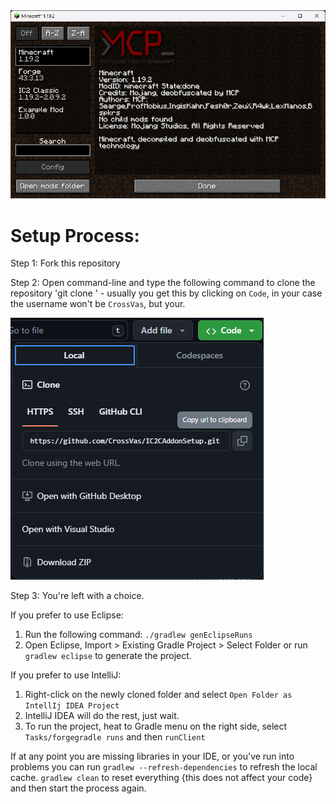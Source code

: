 
<img src="img.png">

Setup Process:
==============================

Step 1: Fork this repository

Step 2: Open command-line and type the following command to clone the repository 'git clone <repository adress>' - usually you get this by clicking on `Code`, in your case the username won't be `CrossVas`, but your.

<img src="img_1.png">

Step 3: You're left with a choice.

If you prefer to use Eclipse:
1. Run the following command: `./gradlew genEclipseRuns`
2. Open Eclipse, Import > Existing Gradle Project > Select Folder 
   or run `gradlew eclipse` to generate the project.

If you prefer to use IntelliJ:
1. Right-click on the newly cloned folder and select `Open Folder as IntellIj IDEA Project`
2. IntelliJ IDEA will do the rest, just wait.
3. To run the project, heat to Gradle menu on the right side, select `Tasks/forgegradle runs` and then `runClient`

If at any point you are missing libraries in your IDE, or you've run into problems you can 
run `gradlew --refresh-dependencies` to refresh the local cache. `gradlew clean` to reset everything 
{this does not affect your code} and then start the process again.
